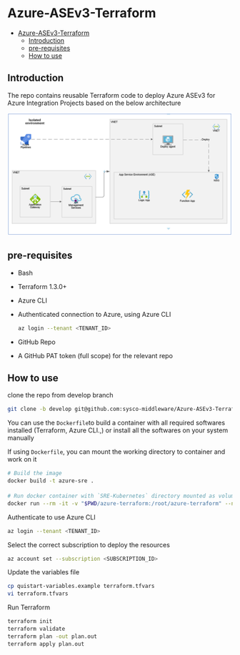 # Azure-ASEv3-Terraform

- [Azure-ASEv3-Terraform](#azure-asev3-terraform)
  - [Introduction](#introduction)
  - [pre-requisites](#pre-requisites)
  - [How to use](#how-to-use)


## Introduction

The repo contains reusable Terraform code to deploy Azure ASEv3 for Azure Integration Projects based on the below architecture

![ASE_Arch.png](./assets/ASE_Arch.png)

## pre-requisites

- Bash
- Terraform 1.3.0+
- Azure CLI
- Authenticated connection to Azure, using Azure CLI

  ```bash
  az login --tenant <TENANT_ID>
  ```

- GitHub Repo
- A GitHub PAT token (full scope) for the relevant repo

## How to use

clone the repo from develop branch

  ```bash
  git clone -b develop git@github.com:sysco-middleware/Azure-ASEv3-Terraform.git
  ```

You can use the `Dockerfile`to build a container with all required softwares installed (Terraform, Azure CLI.,) or install all the softwares on your system manually

If using `Dockerfile`, you can mount the working directory to container and work on it

```bash
# Build the image
docker build -t azure-sre .

# Run docker container with `SRE-Kubernetes` directory mounted as volume
docker run --rm -it -v "$PWD/azure-terraform:/root/azure-terraform" --name azure-terraform azure-sre
```

Authenticate to use Azure CLI

```Bash
az login --tenant <TENANT_ID>
```

Select the correct subscription to deploy the resources

```Bash
az account set --subscription <SUBSCRIPTION_ID>
```

Update the variables file

```bash
cp quistart-variables.example terraform.tfvars
vi terraform.tfvars
```

Run Terraform

```bash
terraform init
terraform validate
terraform plan -out plan.out
terraform apply plan.out
```

